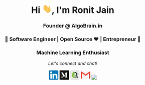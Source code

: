 <br>
<h1 align="center">Hi <img src="https://raw.githubusercontent.com/ABSphreak/ABSphreak/master/gifs/Hi.gif" width="30px">, I'm Ronit Jain</h1>
<h3 align="center">Founder @ AlgoBrain.in</h3>
<h3 align="center">🚀 Software Engineer | Open Source ♥ | Entrepreneur 🚀</h3>
<div>
<h3 align="center">Machine Learning Enthusiast</h3>

<p align="center">
  <i>Let's connect and chat!</i>
  <p align="center">
    <a href="https://www.linkedin.com/in/ronitjain/" target="_blank" alt="Linkedin"><img src="https://github.com/rjra2611/rjra2611/blob/main/linkedin_logo.png" height="30" width="30"></a>
  <a href="https://ronitjain.medium.com/" target="_blank" alt="Medium"><img src="https://github.com/rjra2611/rjra2611/blob/main/medium_logo.png" height="30" width="30"></a>
    <a href="https://www.algobrain.in" target="_blank" alt="AlgoBrain"><img src="https://github.com/rjra2611/rjra2611/blob/main/algobrain-logo.jpg" height="30" width="30"></a>
    <a href="mailto:ronit@algobrain.in" target="_blank" alt="Contact me"><img src="https://github.com/rjra2611/rjra2611/blob/main/gmail_logo.webp" height="30" width="30"></a>
    <a href="https://ronitjain.algobrain.in/" target="_blank" alt="My site"><img src="https://raw.githubusercontent.com/jayehernandez/jayehernandez/3f5402efef9a0ae89211a6e04609558e862ca616/readme/external-link-line.svg"></a>
  </p>
  
